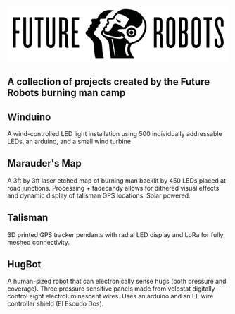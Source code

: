 ![FR Banner](https://github.com/beneckart/future-robotics/blob/master/graphics/banner_small.png?raw=true)
## A collection of projects created by the Future Robots burning man camp 


## Winduino

A wind-controlled LED light installation using 500 individually addressable LEDs, an arduino, and a small wind turbine


## Marauder's Map

A 3ft by 3ft laser etched map of burning man backlit by 450 LEDs placed at road junctions. Processing + fadecandy allows for dithered visual effects and dynamic display of talisman GPS locations. Solar powered.


## Talisman

3D printed GPS tracker pendants with radial LED display and LoRa for fully meshed connectivity. 


## HugBot

A human-sized robot that can electronically sense hugs (both pressure and coverage). Three pressure sensitive panels made from velostat digitally control eight electroluminescent wires. Uses an arduino and an EL wire controller shield (El Escudo Dos).
